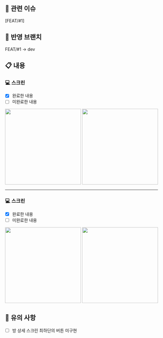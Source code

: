 ## 🚩 관련 이슈
[FEAT/#1] 

## 📌 반영 브랜치
FEAT/#1 -> dev

## 📋 내용
### 💻 스크린
- [x] 완료한 내용
- [ ] 미완료한 내용
<img src="" width="250" />
<img src="" width="250" />

---

### 💻 스크린
- [x] 완료한 내용
- [ ] 미완료한 내용
<img src="" width="250" />
<img src="" width="250" />

## 🚨 유의 사항
- [ ] 방 상세 스크린 최하단의 버튼 미구현
